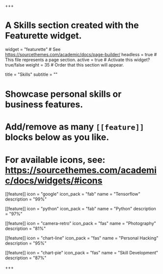 +++
# A Skills section created with the Featurette widget.
widget = "featurette"  # See https://sourcethemes.com/academic/docs/page-builder/
headless = true  # This file represents a page section.
active = true  # Activate this widget? true/false
weight = 35  # Order that this section will appear.

title = "Skills"
subtitle = ""

# Showcase personal skills or business features.
# 
# Add/remove as many `[[feature]]` blocks below as you like.
# 
# For available icons, see: https://sourcethemes.com/academic/docs/widgets/#icons

[[feature]]
  icon = "google"
  icon_pack = "fab"
  name = "Tensorflow"
  description = "99%"

[[feature]]
  icon = "python"
  icon_pack = "fab"
  name = "Python"
  description = "97%"

[[feature]]
  icon = "camera-retro"
  icon_pack = "fas"
  name = "Photography"
  description = "81%"

[[feature]]
  icon = "chart-line"
  icon_pack = "fas"
  name = "Personal Hacking"
  description = "95%"  
  
[[feature]]
  icon = "chart-pie"
  icon_pack = "fas"
  name = "Skill Development"
  description = "87%"

+++
